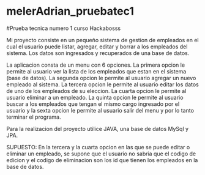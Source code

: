# melerAdrian_pruebatec1
#Prueba tecnica numero 1 curso Hackabosss

Mi proyecto consiste en un pequeño sistema de gestion de empleados en el cual el usuario puede listar, agregar, editar y borrar a los empleados del sistema. Los datos son ingresados y recuperados de una base de datos.

La aplicacion consta de un menu con 6 opciones. La primera opcion le permite al usuario ver la lista de los empleados que estan en el sistema (base de datos). La segunda opcion le permite al usuario agregar un nuevo empleado al sistema. La tercera opcion le permite al usuario editar los datos de uno de los empleados de su eleccion. La cuarta opcion le permite al usuario eliminar a un empleado. La quinta opcion le permite al usuario buscar a los empleados que tengan el mismo cargo ingresado por el usuario y la sexta opcion le permite al usuario salir del menu y por lo tanto terminar el programa.

Para la realizacion del proyecto utilice JAVA, una base de datos MySql y JPA.

SUPUESTO: En la tercera y la cuarta opcion en las que se puede editar o eliminar un empleado, se supone que el usuario no sabria que el codigo de edicion y el codigo de eliminacion son los id que tienen los empleados en la base de datos. 

